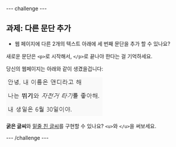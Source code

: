 \--- challenge \---

## 과제: 다른 문단 추가

- 웹 페이지에 다른 2개의 텍스트 아래에 세 번째 문단을 추가 할 수 있나요?

새로운 문단은 `<p>`로 시작해서, `</p>`로 끝나야 한다는 걸 기억하세요.

당신의 웹페이지는 아래와 같이 생겼을겁니다:

![스크린샷](images/birthday-paragraph.png)

**굵은 글씨**와 <u>밑줄 친 글씨</u>를 구현할 수 있나요? `<u>`와 `</u>`을 써보세요.

\--- /challenge \---